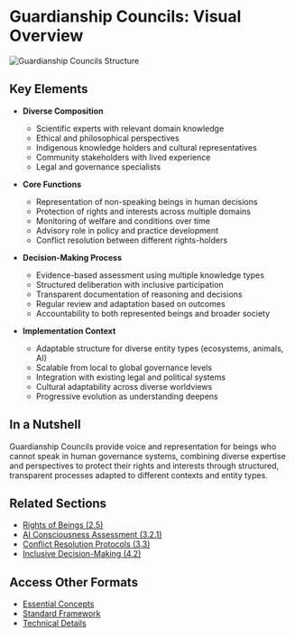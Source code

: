 # Guardianship Councils: Visual Overview

![Guardianship Councils Structure](/images/frameworks/ethics/guardianship-councils.svg)

## Key Elements

- **Diverse Composition**
  - Scientific experts with relevant domain knowledge
  - Ethical and philosophical perspectives
  - Indigenous knowledge holders and cultural representatives
  - Community stakeholders with lived experience
  - Legal and governance specialists

- **Core Functions**
  - Representation of non-speaking beings in human decisions
  - Protection of rights and interests across multiple domains
  - Monitoring of welfare and conditions over time
  - Advisory role in policy and practice development
  - Conflict resolution between different rights-holders

- **Decision-Making Process**
  - Evidence-based assessment using multiple knowledge types
  - Structured deliberation with inclusive participation
  - Transparent documentation of reasoning and decisions
  - Regular review and adaptation based on outcomes
  - Accountability to both represented beings and broader society

- **Implementation Context**
  - Adaptable structure for diverse entity types (ecosystems, animals, AI)
  - Scalable from local to global governance levels
  - Integration with existing legal and political systems
  - Cultural adaptability across diverse worldviews
  - Progressive evolution as understanding deepens

## In a Nutshell

Guardianship Councils provide voice and representation for beings who cannot speak in human governance systems, combining diverse expertise and perspectives to protect their rights and interests through structured, transparent processes adapted to different contexts and entity types.

## Related Sections
- [Rights of Beings (2.5)](/frameworks/docs/implementation/ethics/visual/2.5-rights-of-beings)
- [AI Consciousness Assessment (3.2.1)](/frameworks/docs/implementation/ethics/visual/3.2.1-ai-consciousness)
- [Conflict Resolution Protocols (3.3)](/frameworks/docs/implementation/ethics/visual/3.3-conflict-resolution)
- [Inclusive Decision-Making (4.2)](/frameworks/docs/implementation/ethics/visual/4.2-inclusive-decision-making)

## Access Other Formats
- [Essential Concepts](/frameworks/docs/implementation/ethics/essential/4.4-guardianship-councils)
- [Standard Framework](/frameworks/docs/implementation/ethics/standard/4.4-guardianship-councils)
- [Technical Details](/frameworks/docs/implementation/ethics/technical/4.4-guardianship-councils)
